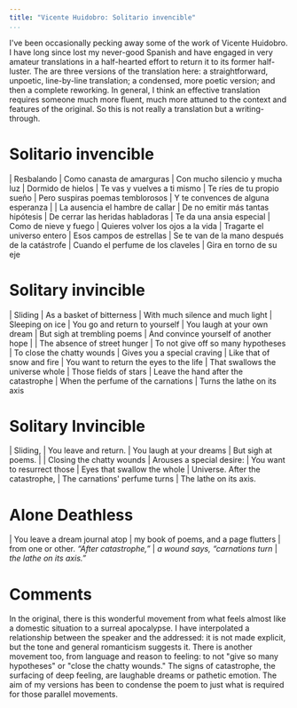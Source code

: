 ```yaml
---
title: "Vicente Huidobro: Solitario invencible"
...
```


I've been occasionally pecking away some of the work of Vicente Huidobro. I have long since lost my never-good Spanish and have engaged in very amateur translations in a half-hearted effort to return it to its former half-luster. The are three versions of the translation here: a straightforward, unpoetic, line-by-line translation; a condensed, more poetic version; and then a complete reworking. In general, I think an effective translation requires someone much more fluent, much more attuned to the context and features of the original. So this is not really a translation but a writing-through.

# Solitario invencible

| Resbalando
| Como canasta de amarguras
| Con mucho silencio y mucha luz
| Dormido de hielos
| Te vas y vuelves a ti mismo
| Te ríes de tu propio sueño
| Pero suspiras poemas temblorosos
| Y te convences de alguna esperanza
| 
| La ausencia el hambre de callar
| De no emitir más tantas hipótesis
| De cerrar las heridas habladoras
| Te da una ansia especial
| Como de nieve y fuego
| Quieres volver los ojos a la vida
| Tragarte el universo entero
| Esos campos de estrellas
| Se te van de la mano después de la catástrofe
| Cuando el perfume de los claveles
| Gira en torno de su eje

# Solitary invincible

| Sliding
| As a basket of bitterness
| With much silence and much light
| Sleeping on ice
| You go and return to yourself
| You laugh at your own dream
| But sigh at trembling poems
| And convince yourself of another hope
| 
| The absence of street hunger
| To not give off so many hypotheses
| To close the chatty wounds
| Gives you a special craving
| Like that of snow and fire
| You want to return the eyes to the life
| That swallows the universe whole
| Those fields of stars
| Leave the hand after the catastrophe
| When the perfume of the carnations
| Turns the lathe on its axis

# Solitary Invincible

| Sliding,
| You leave and return.
| You laugh at your dreams
| But sigh at poems.
| 
| Closing the chatty wounds
| Arouses a special desire:
| You want to resurrect those
| Eyes that swallow the whole
| Universe. After the catastrophe,
| The carnations' perfume turns
| The lathe on its axis.

# Alone Deathless

| You leave a dream journal atop
| my book of poems, and a page flutters
| from one or other. *“After catastrophe,”*
| *a wound says, “carnations turn*
| *the lathe on its axis.”* 

# Comments

In the original, there is this wonderful movement from what feels almost like a domestic situation to a surreal apocalypse. I have interpolated a relationship between the speaker and the addressed: it is not made explicit, but the tone and general romanticism suggests it. There is another movement too, from language and reason to feeling: to not "give so many hypotheses" or "close the chatty wounds." The signs of catastrophe, the surfacing of deep feeling, are laughable dreams or pathetic emotion. The aim of my versions has been to condense the poem to just what is required for those parallel movements.